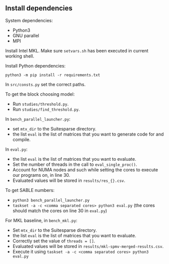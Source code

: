 ## Install dependencies

System dependencies:
- Python3
- GNU parallel
- MPI

Install Intel MKL. Make sure `setvars.sh` has been executed in current working shell.

Install Python dependencies:
```
python3 -m pip install -r requirements.txt
```

In `src/consts.py` set the correct paths.

To get the block choosing model:
- Run `studies/threshold.py`.
- Run `studies/find_threshold.py`.

In `bench_parallel_launcher.py`:
- set `mtx_dir` to the Suitesparse directory.
- the list `eval` is the list of matrices that you want to generate code for and compile.

In `eval.py`:
- the list `eval` is the list of matrices that you want to evaluate.
- Set the number of threads in the call to `eval_single_proc()`.
- Account for NUMA nodes and such while setting the cores to execute our programs on, in line 30.
- Evaluated values will be stored in `results/res_{}.csv`.

To get SABLE numbers:
- `python3 bench_parallel_launcher.py`
- `taskset -a -c <comma separated cores> python3 eval.py` (the cores should match the cores on line 30 in `eval.py`)

For MKL baseline, in `bench_mkl.py`:
- Set `mtx_dir` to the Suitesparse directory.
- the list `eval` is the list of matrices that you want to evaluate.
- Correctly set the value of `threads = []`.
- Evaluated values will be stored in `results/mkl-spmv-merged-results.csv`.
- Execute it using `taskset -a -c <comma separated cores> python3 eval.py` 
